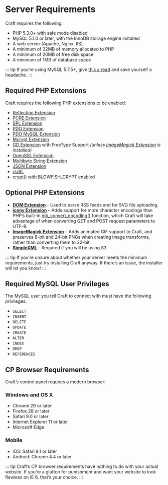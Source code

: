 # Server Requirements

Craft requires the following:

* PHP 5.3.0+ with safe mode disabled
* MySQL 5.1.0 or later, with the InnoDB storage engine installed
* A web server (Apache, Nginx, IIS)
* A minimum of 32MB of memory allocated to PHP
* A minimum of 20MB of free disk space
* A minimum of 1MB of database space

::: tip
If you’re using MySQL 5.7.5+, give [this a read](https://craftcms.stackexchange.com/questions/12084/getting-this-sql-error-group-by-incompatible-with-sql-mode-only-full-group-by/12106) and save yourself a headache.
:::

## Required PHP Extensions

Craft requires the following PHP extensions to be enabled:

* [Reflection Extension](http://php.net/manual/en/class.reflectionextension.php)
* [PCRE Extension](http://php.net/manual/en/book.pcre.php)
* [SPL Extension](http://php.net/manual/en/book.spl.php)
* [PDO Extension](http://php.net/manual/en/book.pdo.php)
* [PDO MySQL Extension](http://php.net/manual/en/ref.pdo-mysql.php)
* [Mcrypt Extension](http://php.net/manual/en/book.mcrypt.php)
* [GD Extension](http://php.net/manual/en/book.image.php) with FreeType Support _(unless [ImageMagick Extension](http://php.net/manual/en/book.imagick.php) is installed)_
* [OpenSSL Extension](http://php.net/manual/en/book.openssl.php)
* [Multibyte String Extension](http://php.net/manual/en/book.mbstring.php)
* [JSON Extension](https://php.net/manual/en/book.json.php)
* [cURL](http://php.net/manual/en/book.curl.php)
* [crypt()](http://php.net/manual/en/function.crypt.php) with BLOWFISH_CRYPT enabled

## Optional PHP Extensions

* **[DOM Extension](http://php.net/manual/en/book.dom.php)** - Used to parse RSS feeds and for SVG file uploading.
* **[iconv Extension](http://php.net/manual/en/book.iconv.php)** – Adds support for more character encodings than PHP’s built-in [mb_convert_encoding()](http://php.net/manual/en/function.mb-convert-encoding.php) function, which Craft will take advantage of when converting GET and POST request parameters to UTF-8.
* **[ImageMagick Extension](http://php.net/manual/en/book.imagick.php)** – Adds animated GIF support to Craft, and preserves 8-bit and 24-bit PNGs when creating image transforms, rather than converting them to 32-bit.
* **[SimpleXML](http://php.net/manual/en/book.simplexml.php)** - Required if you will be using S3.

::: tip
If you’re unsure about whether your server meets the minimum requirements, just try installing Craft anyway. If there’s an issue, the installer will let you know!
:::

## Required MySQL User Privileges

The MySQL user you tell Craft to connect with must have the following privileges:

* `SELECT`
* `INSERT`
* `DELETE`
* `UPDATE`
* `CREATE`
* `ALTER`
* `INDEX`
* `DROP`
* `REFERENCES`

## CP Browser Requirements

Craft’s control panel requires a modern browser:

### Windows and OS X

* Chrome 29 or later
* Firefox 28 or later
* Safari 9.0 or later
* Internet Explorer 11 or later
* Microsoft Edge

### Mobile

* iOS: Safari 9.1 or later
* Android: Chrome 4.4 or later

::: tip
Craft’s CP browser requirements have nothing to do with your actual website. If you’re a glutton for punishment and want your website to look flawless on IE 6, that’s your choice.
:::
